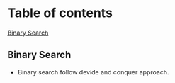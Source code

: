 # Table of contents
[Binary Search](#binary-search)

## Binary Search
- Binary search follow devide and conquer approach.
